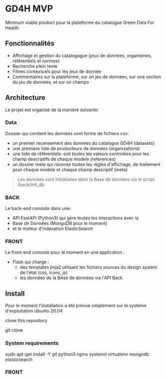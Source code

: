 # GD4H MVP

Minimum viable product pour la plateforme du catalogue Green Data For Health

## Fonctionnalités

- Affichage et gestion du catalogague (jeux de données, organismes, référentiels et normes)
- Recherche plein texte 
- Filtres contextuels pour les jeux de donnée
- Commentaires sur la plateforme, sur un jeu de données, sur une section du jeu de données, et sur un champs


## Architecture

Le projet est organisé de la manière suivante:

### Data

Dossier qui contient les données sont forme de fichiers csv:

- un premier recensement des données du catalogue GD4H (datasets)
- une premiere liste de producteurs de données (organizations)
- une liste de référentiels: soit toutes les valeurs controlées pour les champ descriptifs de chaque modele (references)
- un dossier meta qui recense toutes les règles d'affichage, de traitement pour chaque modele et chaque champ descriptif (meta)

> Les données sont initialisées dans la Base de données via le script /back/init_db

### BACK 

Le back-end consiste dans une:
- API FastAPI (Python3) qui gère toutes les interactions avec la 
- Base de Données (MongoDB pour le moment)
- et le moteur d'indexation ElasticSearch

### FRONT
  
Le front-end consiste pour le moment en une application :
- Flask qui charge :
  - des templates jinja2  utilisant les fichiers sources du design system de l'état (css, icons, js)
  - les données de la BAse de données via l'API Back


## Install

Pour le moment l'installation a été prévue simplement sur le système d'exploitation Ubuntu 20.04

clone this repository

git clone 

### System requirements

sudo apt-get install -Y git python3 nginx systemd virtualenv mongodb elasticsearch


### FRONT